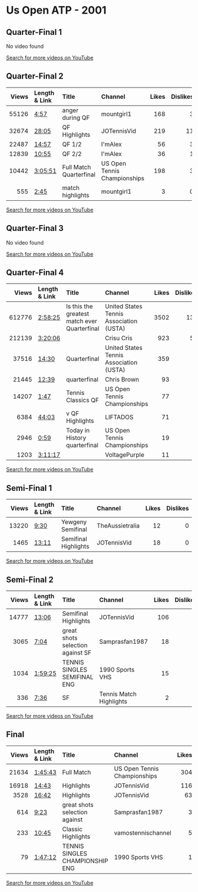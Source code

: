 
# Us Open ATP - 2001

## Quarter-Final 1
No video found

[Search for more videos on YouTube](https://www.youtube.com/results?search_query=%22us+open%22+%22Kafelnikov%22+%22Kuerten%22+%222001%22+%22highlights%22)     

## Quarter-Final 2
|   Views | Length & Link                                          | Title                      | Channel                      |   Likes |   Dislikes |
|--------:|:-------------------------------------------------------|:---------------------------|:-----------------------------|--------:|-----------:|
|   55126 | [4:57](https://www.youtube.com/watch?v=ntzEeN9oa1w)    | anger during    QF         | mountgirl1                   |     168 |          3 |
|   32674 | [28:05](https://www.youtube.com/watch?v=6U1dVkVZ-XQ)   | QF Highlights              | JOTennisVid                  |     219 |         11 |
|   22487 | [14:57](https://www.youtube.com/watch?v=Az9tuju9b4c)   | QF    1/2                  | I'mAlex                      |      56 |          3 |
|   12839 | [10:55](https://www.youtube.com/watch?v=f8kCHFM2XTY)   | QF    2/2                  | I'mAlex                      |      36 |          1 |
|   10442 | [3:05:51](https://www.youtube.com/watch?v=LBhEwMfqJGo) | Full Match    Quarterfinal | US Open Tennis Championships |     198 |          3 |
|     555 | [2:45](https://www.youtube.com/watch?v=2EpZUMDf95M)    | match highlights           | mountgirl1                   |       3 |          0 |

[Search for more videos on YouTube](https://www.youtube.com/results?search_query=%22us+open%22+%22Hewitt%22+%22Roddick%22+%222001%22+%22highlights%22)     

## Quarter-Final 3
No video found

[Search for more videos on YouTube](https://www.youtube.com/results?search_query=%22us+open%22+%22Safin%22+%22Zabaleta%22+%222001%22+%22highlights%22)     

## Quarter-Final 4
|   Views | Length & Link                                          | Title                                                | Channel                                 |   Likes |   Dislikes |
|--------:|:-------------------------------------------------------|:-----------------------------------------------------|:----------------------------------------|--------:|-----------:|
|  612776 | [2:58:25](https://www.youtube.com/watch?v=-9s3MKnHKYY) | Is this the greatest  match ever        Quarterfinal | United States Tennis Association (USTA) |    3502 |        136 |
|  212139 | [3:20:06](https://www.youtube.com/watch?v=i6hZWFXpjWA) |                                                      | Crisu Cris                              |     923 |         51 |
|   37516 | [14:30](https://www.youtube.com/watch?v=rDW5M561YM4)   | Quarterfinal                                         | United States Tennis Association (USTA) |     359 |          7 |
|   21445 | [12:39](https://www.youtube.com/watch?v=snPyVivvA_4)   | quarterfinal                                         | Chris Brown                             |      93 |          6 |
|   14207 | [1:47](https://www.youtube.com/watch?v=JAzvwcRhPzs)    | Tennis Classics     QF                               | US Open Tennis Championships            |      77 |          3 |
|    6384 | [44:03](https://www.youtube.com/watch?v=hilq3eRNU5s)   | v      QF  Highlights                                | LIFTADOS                                |      71 |          0 |
|    2946 | [0:59](https://www.youtube.com/watch?v=ruNEfAOKAqs)    | Today in  History     quarterfinal                   | US Open Tennis Championships            |      19 |          1 |
|    1203 | [3:11:17](https://www.youtube.com/watch?v=AyMdGBYL0Bc) |                                                      | VoltagePurple                           |      11 |          1 |

[Search for more videos on YouTube](https://www.youtube.com/results?search_query=%22us+open%22+%22Sampras%22+%22Agassi%22+%222001%22+%22highlights%22)     

## Semi-Final 1
|   Views | Length & Link                                        | Title                 | Channel         |   Likes |   Dislikes |
|--------:|:-----------------------------------------------------|:----------------------|:----------------|--------:|-----------:|
|   13220 | [9:30](https://www.youtube.com/watch?v=adiMyHCtKl0)  | Yewgeny     Semifinal | TheAussietralia |      12 |          0 |
|    1465 | [13:11](https://www.youtube.com/watch?v=1Z9wuUsOU9I) | Semifinal Highlights  | JOTennisVid     |      18 |          0 |

[Search for more videos on YouTube](https://www.youtube.com/results?search_query=%22us+open%22+%22Hewitt%22+%22Kafelnikov%22+%222001%22+%22highlights%22)     

## Semi-Final 2
|   Views | Length & Link                                          | Title                                | Channel                 |   Likes |   Dislikes |
|--------:|:-------------------------------------------------------|:-------------------------------------|:------------------------|--------:|-----------:|
|   14777 | [13:06](https://www.youtube.com/watch?v=j2OxUs2Jjqw)   | Semifinal Highlights                 | JOTennisVid             |     106 |          2 |
|    3065 | [7:04](https://www.youtube.com/watch?v=s5K6n6t4J_I)    | great shots selection against     SF | Samprasfan1987          |      18 |          0 |
|    1034 | [1:59:25](https://www.youtube.com/watch?v=AwBbdgf2ACQ) | TENNIS    SINGLES SEMIFINAL  ENG     | 1990 Sports VHS         |      15 |          0 |
|     336 | [7:36](https://www.youtube.com/watch?v=EsooIIs807g)    | SF                                   | Tennis Match Highlights |       2 |          0 |

[Search for more videos on YouTube](https://www.youtube.com/results?search_query=%22us+open%22+%22Sampras%22+%22Safin%22+%222001%22+%22highlights%22)     

## Final
|   Views | Length & Link                                          | Title                               | Channel                      |   Likes |   Dislikes |
|--------:|:-------------------------------------------------------|:------------------------------------|:-----------------------------|--------:|-----------:|
|   21634 | [1:45:43](https://www.youtube.com/watch?v=ITSvul7OnPk) | Full Match                          | US Open Tennis Championships |     304 |         12 |
|   16918 | [14:43](https://www.youtube.com/watch?v=QtyvP0ookzQ)   | Highlights                          | JOTennisVid                  |     116 |          4 |
|    3528 | [16:42](https://www.youtube.com/watch?v=Z7LLyxE4jVE)   | Highlights                          | JOTennisVid                  |      63 |          0 |
|     614 | [9:23](https://www.youtube.com/watch?v=SKY8Unb0Qsc)    | great shots selection against       | Samprasfan1987               |       3 |          1 |
|     233 | [10:45](https://www.youtube.com/watch?v=_ZIRRYm0uI8)   | Classic Highlights                  | vamostennischannel           |       5 |          0 |
|      79 | [1:47:12](https://www.youtube.com/watch?v=JlYAaZ1xml4) | TENNIS    SINGLES CHAMPIONSHIP  ENG | 1990 Sports VHS              |       1 |          0 |

[Search for more videos on YouTube](https://www.youtube.com/results?search_query=%22us+open%22+%22Hewitt%22+%22Sampras%22+%222001%22+%22highlights%22)     
